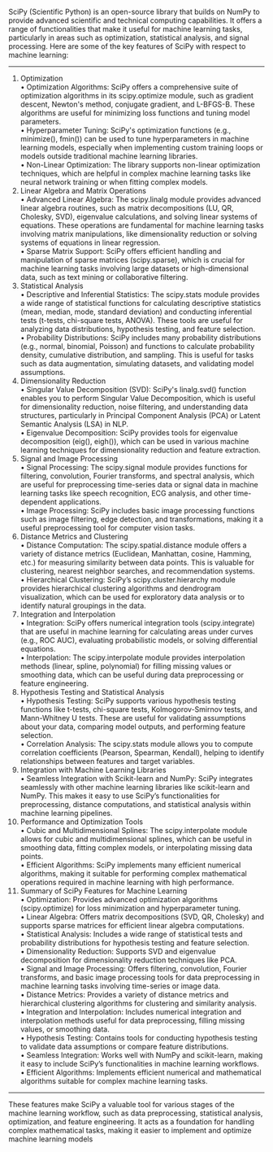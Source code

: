 SciPy (Scientific Python) is an open-source library that builds on NumPy to provide advanced scientific and technical computing capabilities. It offers a range of functionalities that make it useful for machine learning tasks, particularly in areas such as optimization, statistical analysis, and signal processing. Here are some of the key features of SciPy with respect to machine learning:  

---
  
1. Optimization  
    • Optimization Algorithms: SciPy offers a comprehensive suite of optimization algorithms in its scipy.optimize module, such as gradient descent, Newton's method, conjugate gradient, and L-BFGS-B. These algorithms are useful for minimizing loss functions and tuning model parameters.  
    • Hyperparameter Tuning: SciPy's optimization functions (e.g., minimize(), fmin()) can be used to tune hyperparameters in machine learning models, especially when implementing custom training loops or models outside traditional machine learning libraries.  
    • Non-Linear Optimization: The library supports non-linear optimization techniques, which are helpful in complex machine learning tasks like neural network training or when fitting complex models.  
2. Linear Algebra and Matrix Operations  
    • Advanced Linear Algebra: The scipy.linalg module provides advanced linear algebra routines, such as matrix decompositions (LU, QR, Cholesky, SVD), eigenvalue calculations, and solving linear systems of equations. These operations are fundamental for machine learning tasks involving matrix manipulations, like dimensionality reduction or solving systems of equations in linear regression.  
    • Sparse Matrix Support: SciPy offers efficient handling and manipulation of sparse matrices (scipy.sparse), which is crucial for machine learning tasks involving large datasets or high-dimensional data, such as text mining or collaborative filtering.  
3. Statistical Analysis  
    • Descriptive and Inferential Statistics: The scipy.stats module provides a wide range of statistical functions for calculating descriptive statistics (mean, median, mode, standard deviation) and conducting inferential tests (t-tests, chi-square tests, ANOVA). These tools are useful for analyzing data distributions, hypothesis testing, and feature selection.  
    • Probability Distributions: SciPy includes many probability distributions (e.g., normal, binomial, Poisson) and functions to calculate probability density, cumulative distribution, and sampling. This is useful for tasks such as data augmentation, simulating datasets, and validating model assumptions.  
4. Dimensionality Reduction  
    • Singular Value Decomposition (SVD): SciPy's linalg.svd() function enables you to perform Singular Value Decomposition, which is useful for dimensionality reduction, noise filtering, and understanding data structures, particularly in Principal Component Analysis (PCA) or Latent Semantic Analysis (LSA) in NLP.  
    • Eigenvalue Decomposition: SciPy provides tools for eigenvalue decomposition (eig(), eigh()), which can be used in various machine learning techniques for dimensionality reduction and feature extraction.  
5. Signal and Image Processing  
    • Signal Processing: The scipy.signal module provides functions for filtering, convolution, Fourier transforms, and spectral analysis, which are useful for preprocessing time-series data or signal data in machine learning tasks like speech recognition, ECG analysis, and other time-dependent applications.  
    • Image Processing: SciPy includes basic image processing functions such as image filtering, edge detection, and transformations, making it a useful preprocessing tool for computer vision tasks.  
6. Distance Metrics and Clustering  
    • Distance Computation: The scipy.spatial.distance module offers a variety of distance metrics (Euclidean, Manhattan, cosine, Hamming, etc.) for measuring similarity between data points. This is valuable for clustering, nearest neighbor searches, and recommendation systems.  
    • Hierarchical Clustering: SciPy’s scipy.cluster.hierarchy module provides hierarchical clustering algorithms and dendrogram visualization, which can be used for exploratory data analysis or to identify natural groupings in the data.  
7. Integration and Interpolation  
    • Integration: SciPy offers numerical integration tools (scipy.integrate) that are useful in machine learning for calculating areas under curves (e.g., ROC AUC), evaluating probabilistic models, or solving differential equations.  
    • Interpolation: The scipy.interpolate module provides interpolation methods (linear, spline, polynomial) for filling missing values or smoothing data, which can be useful during data preprocessing or feature engineering.  
8. Hypothesis Testing and Statistical Analysis  
    • Hypothesis Testing: SciPy supports various hypothesis testing functions like t-tests, chi-square tests, Kolmogorov-Smirnov tests, and Mann-Whitney U tests. These are useful for validating assumptions about your data, comparing model outputs, and performing feature selection.  
    • Correlation Analysis: The scipy.stats module allows you to compute correlation coefficients (Pearson, Spearman, Kendall), helping to identify relationships between features and target variables.  
9. Integration with Machine Learning Libraries  
    • Seamless Integration with Scikit-learn and NumPy: SciPy integrates seamlessly with other machine learning libraries like scikit-learn and NumPy. This makes it easy to use SciPy’s functionalities for preprocessing, distance computations, and statistical analysis within machine learning pipelines.  
10. Performance and Optimization Tools  
    • Cubic and Multidimensional Splines: The scipy.interpolate module allows for cubic and multidimensional splines, which can be useful in smoothing data, fitting complex models, or interpolating missing data points.  
    • Efficient Algorithms: SciPy implements many efficient numerical algorithms, making it suitable for performing complex mathematical operations required in machine learning with high performance.  
11. Summary of SciPy Features for Machine Learning  
    • Optimization: Provides advanced optimization algorithms (scipy.optimize) for loss minimization and hyperparameter tuning.  
    • Linear Algebra: Offers matrix decompositions (SVD, QR, Cholesky) and supports sparse matrices for efficient linear algebra computations.  
    • Statistical Analysis: Includes a wide range of statistical tests and probability distributions for hypothesis testing and feature selection.  
    • Dimensionality Reduction: Supports SVD and eigenvalue decomposition for dimensionality reduction techniques like PCA.  
    • Signal and Image Processing: Offers filtering, convolution, Fourier transforms, and basic image processing tools for data preprocessing in machine learning tasks involving time-series or image data.  
    • Distance Metrics: Provides a variety of distance metrics and hierarchical clustering algorithms for clustering and similarity analysis.  
    • Integration and Interpolation: Includes numerical integration and interpolation methods useful for data preprocessing, filling missing values, or smoothing data.  
    • Hypothesis Testing: Contains tools for conducting hypothesis testing to validate data assumptions or compare feature distributions.  
    • Seamless Integration: Works well with NumPy and scikit-learn, making it easy to include SciPy’s functionalities in machine learning workflows.  
    • Efficient Algorithms: Implements efficient numerical and mathematical algorithms suitable for complex machine learning tasks.  

---
      
These features make SciPy a valuable tool for various stages of the machine learning workflow, such as data preprocessing, statistical analysis, optimization, and feature engineering. It acts as a foundation for handling complex mathematical tasks, making it easier to implement and optimize machine learning models  
  